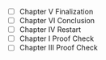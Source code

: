 - [ ] Chapter V Finalization
- [ ] Chapter VI Conclusion
- [ ] Chapter IV Restart
- [ ] Chapter I Proof Check
- [ ] Chapter III Proof Check